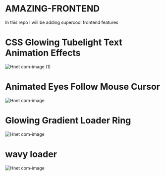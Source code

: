# AMAZING-FRONTEND
In this repo I will be adding supercool frontend features 
# CSS Glowing Tubelight Text Animation Effects
![Hnet com-image (1)](https://user-images.githubusercontent.com/43912597/101622579-3d40b900-3a3d-11eb-9bb6-ae7268b9b461.gif)
# Animated Eyes Follow Mouse Cursor
![Hnet com-image](https://user-images.githubusercontent.com/43912597/101613711-18931400-3a32-11eb-9d70-85bfb8ae0249.gif)
# Glowing Gradient Loader Ring
![Hnet com-image](https://user-images.githubusercontent.com/43912597/101617489-acff7580-3a36-11eb-9a45-e64f82456c4c.gif)
# wavy loader
![Hnet com-image](https://user-images.githubusercontent.com/43912597/101803225-49f50800-3b36-11eb-99e1-2ea40df0ae60.gif)
